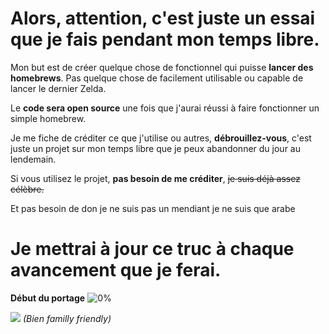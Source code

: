 

# **Alors, attention, c'est juste un essai que je fais pendant mon temps libre.**


Mon but est de créer quelque chose de fonctionnel qui puisse **lancer des homebrews**. 
Pas quelque chose de facilement utilisable ou capable de lancer le dernier Zelda. 

Le **code sera open source** une fois que j'aurai réussi à faire fonctionner un simple homebrew. 

Je me fiche de créditer ce que j'utilise ou autres, **débrouillez-vous**, c'est juste un projet sur mon temps libre que je peux abandonner du jour au lendemain. 

Si vous utilisez le projet, **pas besoin de me créditer**, ~~je suis déjà assez célèbre.~~ 

Et pas besoin de don je ne suis pas un mendiant je ne suis que arabe 

# **Je mettrai à jour ce truc à chaque avancement que je ferai.**

**Début du portage** ![0%](https://progress-bar.dev/0?width=190)





[![](https://dcbadge.vercel.app/api/server/Vp7FFyUCVQ)](https://discord.gg/Vp7FFyUCVQ) *(Bien familly friendly)*


